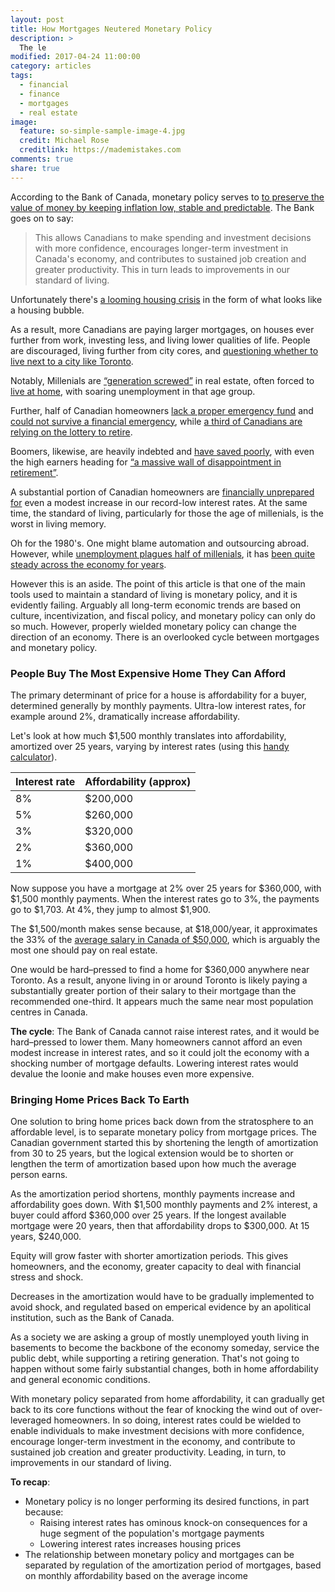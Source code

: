 ```yaml
---
layout: post
title: How Mortgages Neutered Monetary Policy
description: >
  The le
modified: 2017-04-24 11:00:00
category: articles
tags:
  - financial
  - finance
  - mortgages
  - real estate
image:
  feature: so-simple-sample-image-4.jpg
  credit: Michael Rose
  creditlink: https://mademistakes.com
comments: true
share: true
---
```


According to the Bank of Canada, monetary policy serves to [to preserve the value of money by keeping inflation low, stable and predictable](http://www.bankofcanada.ca/core-functions/monetary-policy/).  The Bank goes on to say:

> This allows Canadians to make spending and investment decisions with more confidence, encourages longer-term investment in Canada's economy, and contributes to sustained job creation and greater productivity. This in turn leads to improvements in our standard of living.

Unfortunately there's [a looming housing crisis](http://www.cbc.ca/news/business/toronto-housing-bmo-td-1.4028032) in the form of what looks like a housing bubble.

As a result, more Canadians are paying larger mortgages, on houses ever further from work, investing less, and living lower qualities of life.  People are discouraged, living further from city cores, and [questioning whether to live next to a city like Toronto](https://www.theglobeandmail.com/news/toronto/how-employers-are-feeling-the-wrath-of-torontos-housing-bubble/article34711867/).

Notably, Millenials are [“generation screwed”](https://www.thestar.com/opinion/commentary/2017/02/22/millennials-are-generation-screwed-on-real-estate.html) in real estate, often forced to [live at home](http://fortune.com/2017/04/20/millennials-living-with-parents/), with soaring unemployment in that age group.

Further, half of Canadian homeowners [lack a proper emergency fund](http://globalnews.ca/news/3085917/nearly-half-of-canadian-homeowners-lack-proper-emergency-fund-survey/) and [could not survive a financial emergency](http://business.financialpost.com/personal-finance/canadians-raid-rainy-day-funds-but-many-still-struggle-to-cover-unexpected-costs-bmo-survey-says), while [a third of Canadians are relying on the lottery to retire](http://www.canadianbusiness.com/blogs-and-comment/retirement-lottery/).

Boomers, likewise, are heavily indebted and [have saved poorly](https://www.theglobeandmail.com/globe-investor/retirement/retire-planning/high-debt-loads-weigh-on-baby-boomers-and-their-retirement-plans/article27169889/), with even the high earners heading for [“a massive wall of disappointment in retirement”](https://www.theglobeandmail.com/globe-investor/retirement/retire-lifestyle/how-boomers-living-the-high-life-are-at-risk-in-retirement/article34394783/).

A substantial portion of Canadian homeowners are [financially unprepared for](http://www.cbc.ca/news/business/manulife-housing-debt-1.4127243) even a modest increase in our record-low interest rates.  At the same time, the standard of living, particularly for those the age of millenials, is the worst in living memory.

Oh for the 1980's.  One might blame automation and outsourcing abroad.  However, while [unemployment plagues half of millenials](http://business.financialpost.com/news/economy/canadian-millennials-still-stuck-in-the-basement-as-youth-unemployment-surges), it has [been quite steady across the economy for years](http://www.tradingeconomics.com/canada/unemployment-rate).

However this is an aside. The point of this article is that one of the main tools used to maintain a standard of living is monetary policy, and it is evidently failing.  Arguably all long-term economic trends are based on culture, incentivization, and fiscal policy, and monetary policy can only do so much.  However, properly wielded monetary policy can change the direction of an economy.  There is an overlooked cycle between mortgages and monetary policy.

### People Buy The Most Expensive Home They Can Afford

The primary determinant of price for a house is affordability for a buyer, determined generally by monthly payments.  Ultra-low interest rates, for example around 2%, dramatically increase affordability.

Let's look at how much $1,500 monthly translates into affordability, amortized over 25 years, varying by interest rates (using this [handy calculator](http://cgi.scotiabank.com/mortgage/payment/en/payment.html)).

| Interest rate | Affordability (approx) | 
| --- | --- |
| 8% | $200,000 |
| 5% | $260,000 | 
| 3% | $320,000 |
| 2% | $360,000 |
| 1% | $400,000 |

Now suppose you have a mortgage at 2% over 25 years for $360,000, with $1,500 monthly payments.  When the interest rates go to 3%, the payments go to $1,703.  At 4%, they jump to almost $1,900.

The $1,500/month makes sense because, at $18,000/year, it approximates the 33% of the [average salary in Canada of $50,000](https://careers.workopolis.com/advice/how-much-money-are-we-earning-the-average-canadian-wages-right-now/), which is arguably the most one should pay on real estate.

One would be hard–pressed to find a home for $360,000 anywhere near Toronto.  As a result, anyone living in or around Toronto is likely paying a substantially greater portion of their salary to their  mortgage than the recommended one-third.  It appears much the same near most population centres in Canada.

<b>The cycle</b>:  The Bank of Canada cannot raise interest rates, and it would be hard–pressed to lower them.  Many homeowners cannot afford an even modest increase in interest rates, and so it could jolt the economy with a shocking number of mortgage defaults.  Lowering interest rates would devalue the loonie and make houses even more expensive.

### Bringing Home Prices Back To Earth

One solution to bring home prices back down from the stratosphere to an affordable level, is to separate monetary policy from mortgage prices.  The Canadian government started this by shortening the length of amortization from 30 to 25 years, but the logical extension would be to shorten or lengthen the term of amortization based upon how much the average person earns.

As the amortization period shortens, monthly payments increase and affordability goes down.  With $1,500 monthly payments and 2% interest, a buyer could afford $360,000 over 25 years.  If the longest available mortgage were 20 years, then that affordability drops to $300,000.  At 15 years, $240,000.

Equity will grow faster with shorter amortization periods.  This gives homeowners, and the economy, greater capacity to deal with financial stress and shock.

Decreases in the amortization would have to be gradually implemented to avoid shock, and regulated based on emperical evidence by an apolitical institution, such as the Bank of Canada.  

As a society we are asking a group of mostly unemployed youth living in basements to become the backbone of the economy someday, service the public debt, while supporting a retiring generation.  That's not going to happen without some fairly substantial changes, both in home affordability and general economic conditions.

With monetary policy separated from home affordability, it can gradually get back to its core functions without the fear of knocking the wind out of over-leveraged homeowners.  In so doing, interest rates could be wielded to enable individuals to make investment decisions with more confidence, encourage longer-term investment in the economy, and contribute to sustained job creation and greater productivity.  Leading, in turn, to improvements in our standard of living.

<b>To recap</b>:

- Monetary policy is no longer performing its desired functions, in part because:
  - Raising interest rates has ominous knock-on consequences for a huge segment of the population's mortgage payments
  - Lowering interest rates increases housing prices
- The relationship between monetary policy and mortgages can be separated by regulation of the amortization period of mortgages, based on monthly affordability based on the average income
